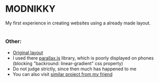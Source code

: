 # MODNIKKY

My first experience in creating websites using a already made layout.

#

### Other:

- <a href="https://www.figma.com/file/alAjoLLLRpNin6xTMJPYDD/Modnikky-__-Free-Fashion-Store-Template-by-Mingalyov-Mikhail?node-id=0%3A26">Original layout</a>
- I used there <a href="https://pixelcog.github.io/parallax.js/">parallax.js</a> library, which is poorly displayed on phones (blocking "backround: linear-gradient" css property)
- Do not judge strictly, since then much has happened to me
- You can also visit <a href="https://github.com/TarasKostiv/figma-proj">similar project from my friend</a>
